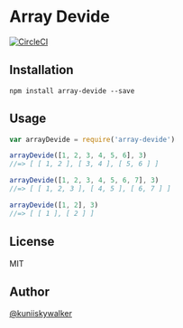 # Array Devide

[![CircleCI](https://circleci.com/gh/kuniiskywalker/array-devide/tree/master.svg?style=svg)](https://circleci.com/gh/kuniiskywalker/array-devide/tree/master)

## Installation

```
npm install array-devide --save
```

## Usage

```javascript
var arrayDevide = require('array-devide')

arrayDevide([1, 2, 3, 4, 5, 6], 3)
//=> [ [ 1, 2 ], [ 3, 4 ], [ 5, 6 ] ]

arrayDevide([1, 2, 3, 4, 5, 6, 7], 3)
//=> [ [ 1, 2, 3 ], [ 4, 5 ], [ 6, 7 ] ]

arrayDevide([1, 2], 3)
//=> [ [ 1 ], [ 2 ] ]

```

## License

MIT

## Author

[@kuniiskywalker](https://twitter.com/kuniiskywalker)
